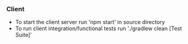 ### Client

- To start the client server run 'npm start' in source directory
- To run client integration/functional tests run './gradlew clean [Test Suite]'
